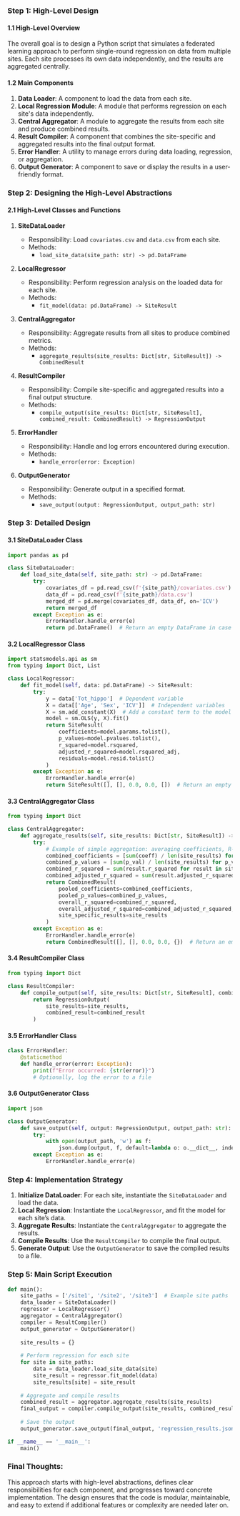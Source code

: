 ### Step 1: **High-Level Design**

#### **1.1 High-Level Overview**
The overall goal is to design a Python script that simulates a federated learning approach to perform single-round regression on data from multiple sites. Each site processes its own data independently, and the results are aggregated centrally.

#### **1.2 Main Components**
1. **Data Loader**: A component to load the data from each site.
2. **Local Regression Module**: A module that performs regression on each site's data independently.
3. **Central Aggregator**: A module to aggregate the results from each site and produce combined results.
4. **Result Compiler**: A component that combines the site-specific and aggregated results into the final output format.
5. **Error Handler**: A utility to manage errors during data loading, regression, or aggregation.
6. **Output Generator**: A component to save or display the results in a user-friendly format.

### Step 2: **Designing the High-Level Abstractions**

#### **2.1 High-Level Classes and Functions**
1. **SiteDataLoader**
   - Responsibility: Load `covariates.csv` and `data.csv` from each site.
   - Methods: 
     - `load_site_data(site_path: str) -> pd.DataFrame`

2. **LocalRegressor**
   - Responsibility: Perform regression analysis on the loaded data for each site.
   - Methods:
     - `fit_model(data: pd.DataFrame) -> SiteResult`

3. **CentralAggregator**
   - Responsibility: Aggregate results from all sites to produce combined metrics.
   - Methods:
     - `aggregate_results(site_results: Dict[str, SiteResult]) -> CombinedResult`

4. **ResultCompiler**
   - Responsibility: Compile site-specific and aggregated results into a final output structure.
   - Methods:
     - `compile_output(site_results: Dict[str, SiteResult], combined_result: CombinedResult) -> RegressionOutput`

5. **ErrorHandler**
   - Responsibility: Handle and log errors encountered during execution.
   - Methods:
     - `handle_error(error: Exception)`

6. **OutputGenerator**
   - Responsibility: Generate output in a specified format.
   - Methods:
     - `save_output(output: RegressionOutput, output_path: str)`

### Step 3: **Detailed Design**

#### **3.1 SiteDataLoader Class**
```python
import pandas as pd

class SiteDataLoader:
    def load_site_data(self, site_path: str) -> pd.DataFrame:
        try:
            covariates_df = pd.read_csv(f'{site_path}/covariates.csv')
            data_df = pd.read_csv(f'{site_path}/data.csv')
            merged_df = pd.merge(covariates_df, data_df, on='ICV')
            return merged_df
        except Exception as e:
            ErrorHandler.handle_error(e)
            return pd.DataFrame()  # Return an empty DataFrame in case of error
```

#### **3.2 LocalRegressor Class**
```python
import statsmodels.api as sm
from typing import Dict, List

class LocalRegressor:
    def fit_model(self, data: pd.DataFrame) -> SiteResult:
        try:
            y = data['Tot_hippo']  # Dependent variable
            X = data[['Age', 'Sex', 'ICV']]  # Independent variables
            X = sm.add_constant(X)  # Add a constant term to the model
            model = sm.OLS(y, X).fit()
            return SiteResult(
                coefficients=model.params.tolist(),
                p_values=model.pvalues.tolist(),
                r_squared=model.rsquared,
                adjusted_r_squared=model.rsquared_adj,
                residuals=model.resid.tolist()
            )
        except Exception as e:
            ErrorHandler.handle_error(e)
            return SiteResult([], [], 0.0, 0.0, [])  # Return an empty SiteResult in case of error
```

#### **3.3 CentralAggregator Class**
```python
from typing import Dict

class CentralAggregator:
    def aggregate_results(self, site_results: Dict[str, SiteResult]) -> CombinedResult:
        try:
            # Example of simple aggregation: averaging coefficients, R-squared, etc.
            combined_coefficients = [sum(coeff) / len(site_results) for coeff in zip(*[result.coefficients for result in site_results.values()])]
            combined_p_values = [sum(p_val) / len(site_results) for p_val in zip(*[result.p_values for result in site_results.values()])]
            combined_r_squared = sum(result.r_squared for result in site_results.values()) / len(site_results)
            combined_adjusted_r_squared = sum(result.adjusted_r_squared for result in site_results.values()) / len(site_results)
            return CombinedResult(
                pooled_coefficients=combined_coefficients,
                pooled_p_values=combined_p_values,
                overall_r_squared=combined_r_squared,
                overall_adjusted_r_squared=combined_adjusted_r_squared,
                site_specific_results=site_results
            )
        except Exception as e:
            ErrorHandler.handle_error(e)
            return CombinedResult([], [], 0.0, 0.0, {})  # Return an empty CombinedResult in case of error
```

#### **3.4 ResultCompiler Class**
```python
from typing import Dict

class ResultCompiler:
    def compile_output(self, site_results: Dict[str, SiteResult], combined_result: CombinedResult) -> RegressionOutput:
        return RegressionOutput(
            site_results=site_results,
            combined_result=combined_result
        )
```

#### **3.5 ErrorHandler Class**
```python
class ErrorHandler:
    @staticmethod
    def handle_error(error: Exception):
        print(f"Error occurred: {str(error)}")
        # Optionally, log the error to a file
```

#### **3.6 OutputGenerator Class**
```python
import json

class OutputGenerator:
    def save_output(self, output: RegressionOutput, output_path: str):
        try:
            with open(output_path, 'w') as f:
                json.dump(output, f, default=lambda o: o.__dict__, indent=4)
        except Exception as e:
            ErrorHandler.handle_error(e)
```

### Step 4: **Implementation Strategy**

1. **Initialize DataLoader**: For each site, instantiate the `SiteDataLoader` and load the data.
2. **Local Regression**: Instantiate the `LocalRegressor`, and fit the model for each site’s data.
3. **Aggregate Results**: Instantiate the `CentralAggregator` to aggregate the results.
4. **Compile Results**: Use the `ResultCompiler` to compile the final output.
5. **Generate Output**: Use the `OutputGenerator` to save the compiled results to a file.

### Step 5: **Main Script Execution**

```python
def main():
    site_paths = ['/site1', '/site2', '/site3']  # Example site paths
    data_loader = SiteDataLoader()
    regressor = LocalRegressor()
    aggregator = CentralAggregator()
    compiler = ResultCompiler()
    output_generator = OutputGenerator()
    
    site_results = {}
    
    # Perform regression for each site
    for site in site_paths:
        data = data_loader.load_site_data(site)
        site_result = regressor.fit_model(data)
        site_results[site] = site_result
    
    # Aggregate and compile results
    combined_result = aggregator.aggregate_results(site_results)
    final_output = compiler.compile_output(site_results, combined_result)
    
    # Save the output
    output_generator.save_output(final_output, 'regression_results.json')

if __name__ == '__main__':
    main()
```

### Final Thoughts:
This approach starts with high-level abstractions, defines clear responsibilities for each component, and progresses toward concrete implementation. The design ensures that the code is modular, maintainable, and easy to extend if additional features or complexity are needed later on.